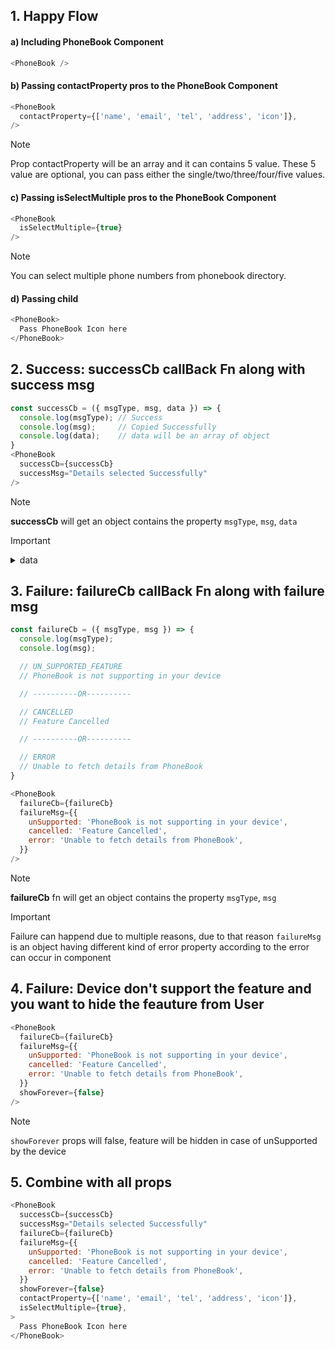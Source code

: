 ## 1. Happy Flow 

#### a) Including PhoneBook Component
```js
<PhoneBook />
```

#### b) Passing contactProperty pros to the PhoneBook Component
```js
<PhoneBook 
  contactProperty={['name', 'email', 'tel', 'address', 'icon']},
/>
```
> [!Note]
> Prop contactProperty will be an array and it can contains 5 value. These 5 value are optional, you can pass either the single/two/three/four/five values.

#### c) Passing isSelectMultiple pros to the PhoneBook Component
```js
<PhoneBook 
  isSelectMultiple={true}
/>
```
> [!Note]
> You can select multiple phone numbers from phonebook directory.


#### d) Passing child

```js
<PhoneBook>
  Pass PhoneBook Icon here
</PhoneBook>
```

## 2. Success: successCb callBack Fn along with success msg

```js
const successCb = ({ msgType, msg, data }) => {
  console.log(msgType); // Success
  console.log(msg);     // Copied Successfully
  console.log(data);    // data will be an array of object
}
<PhoneBook 
  successCb={successCb}
  successMsg="Details selected Successfully"
/>

```
> [!Note]
> **successCb** will get an object contains the property ```msgType```, ```msg```, ```data```

> [!Important]
> <details>
>  <summary>data</summary>
>
>   
>  [
>     {
>        'name': 'fe-pilot',
>        'email': 'opensrc0',
>        'tel': "7204535372", 
>        'address': "Dubai"
>     }
>  ]

## 3. Failure: failureCb callBack Fn along with failure msg
```js
const failureCb = ({ msgType, msg }) => {
  console.log(msgType); 
  console.log(msg);     

  // UN_SUPPORTED_FEATURE
  // PhoneBook is not supporting in your device

  // ----------OR----------

  // CANCELLED
  // Feature Cancelled

  // ----------OR----------

  // ERROR
  // Unable to fetch details from PhoneBook
}

<PhoneBook 
  failureCb={failureCb}
  failureMsg={{
    unSupported: 'PhoneBook is not supporting in your device',
    cancelled: 'Feature Cancelled',
    error: 'Unable to fetch details from PhoneBook',
  }}
/>
```
> [!Note]
> **failureCb** fn will get an object contains the property ```msgType```, ```msg```

> [!Important]
Failure can happend due to multiple reasons, due to that reason ```failureMsg``` is an object having different kind of error property according to the error can occur in component

## 4. Failure: Device don't support the feature and you want to hide the feauture from User
```js
<PhoneBook 
  failureCb={failureCb}
  failureMsg={{
    unSupported: 'PhoneBook is not supporting in your device',
    cancelled: 'Feature Cancelled',
    error: 'Unable to fetch details from PhoneBook',
  }}
  showForever={false}
/>
```
> [!Note]
> ```showForever``` props will false, feature will be hidden in case of unSupported by the device


## 5. Combine with all props
```js
<PhoneBook 
  successCb={successCb}
  successMsg="Details selected Successfully"
  failureCb={failureCb}
  failureMsg={{
    unSupported: 'PhoneBook is not supporting in your device',
    cancelled: 'Feature Cancelled',
    error: 'Unable to fetch details from PhoneBook',
  }}
  showForever={false}
  contactProperty={['name', 'email', 'tel', 'address', 'icon']},
  isSelectMultiple={true},
>
  Pass PhoneBook Icon here
</PhoneBook>
```
